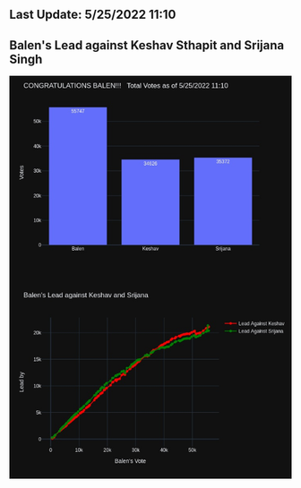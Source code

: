 ## Last Update: 5/25/2022 11:10

## Balen's Lead against Keshav Sthapit and Srijana Singh
![ScreenShot](final.jpg)

